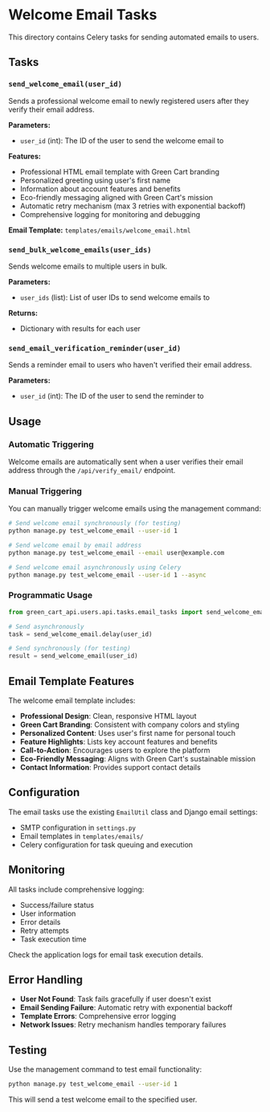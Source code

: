 # Welcome Email Tasks

This directory contains Celery tasks for sending automated emails to users.

## Tasks

### `send_welcome_email(user_id)`
Sends a professional welcome email to newly registered users after they verify their email address.

**Parameters:**
- `user_id` (int): The ID of the user to send the welcome email to

**Features:**
- Professional HTML email template with Green Cart branding
- Personalized greeting using user's first name
- Information about account features and benefits
- Eco-friendly messaging aligned with Green Cart's mission
- Automatic retry mechanism (max 3 retries with exponential backoff)
- Comprehensive logging for monitoring and debugging

**Email Template:** `templates/emails/welcome_email.html`

### `send_bulk_welcome_emails(user_ids)`
Sends welcome emails to multiple users in bulk.

**Parameters:**
- `user_ids` (list): List of user IDs to send welcome emails to

**Returns:**
- Dictionary with results for each user

### `send_email_verification_reminder(user_id)`
Sends a reminder email to users who haven't verified their email address.

**Parameters:**
- `user_id` (int): The ID of the user to send the reminder to

## Usage

### Automatic Triggering
Welcome emails are automatically sent when a user verifies their email address through the `/api/verify_email/` endpoint.

### Manual Triggering
You can manually trigger welcome emails using the management command:

```bash
# Send welcome email synchronously (for testing)
python manage.py test_welcome_email --user-id 1

# Send welcome email by email address
python manage.py test_welcome_email --email user@example.com

# Send welcome email asynchronously using Celery
python manage.py test_welcome_email --user-id 1 --async
```

### Programmatic Usage
```python
from green_cart_api.users.api.tasks.email_tasks import send_welcome_email

# Send asynchronously
task = send_welcome_email.delay(user_id)

# Send synchronously (for testing)
result = send_welcome_email(user_id)
```

## Email Template Features

The welcome email template includes:
- **Professional Design**: Clean, responsive HTML layout
- **Green Cart Branding**: Consistent with company colors and styling
- **Personalized Content**: Uses user's first name for personal touch
- **Feature Highlights**: Lists key account features and benefits
- **Call-to-Action**: Encourages users to explore the platform
- **Eco-Friendly Messaging**: Aligns with Green Cart's sustainable mission
- **Contact Information**: Provides support contact details

## Configuration

The email tasks use the existing `EmailUtil` class and Django email settings:
- SMTP configuration in `settings.py`
- Email templates in `templates/emails/`
- Celery configuration for task queuing and execution

## Monitoring

All tasks include comprehensive logging:
- Success/failure status
- User information
- Error details
- Retry attempts
- Task execution time

Check the application logs for email task execution details.

## Error Handling

- **User Not Found**: Task fails gracefully if user doesn't exist
- **Email Sending Failure**: Automatic retry with exponential backoff
- **Template Errors**: Comprehensive error logging
- **Network Issues**: Retry mechanism handles temporary failures

## Testing

Use the management command to test email functionality:
```bash
python manage.py test_welcome_email --user-id 1
```

This will send a test welcome email to the specified user.

